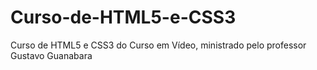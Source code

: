 # Curso-de-HTML5-e-CSS3
Curso de HTML5 e CSS3 do Curso em Vídeo, ministrado pelo professor Gustavo Guanabara
